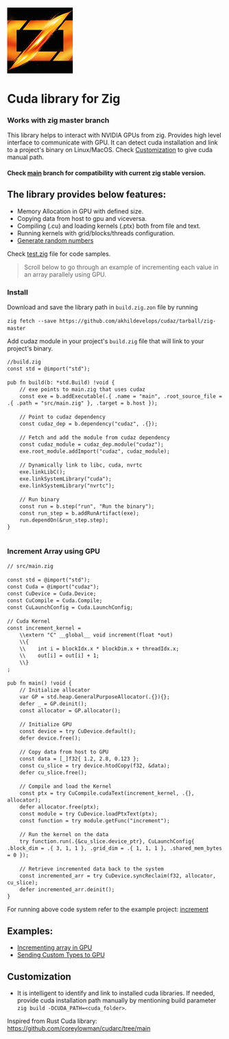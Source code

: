 ![AI Generated](cuda_zig.jpeg)
# Cuda library for Zig
### Works with zig master branch
This library helps to interact with NVIDIA GPUs from zig. Provides high level interface to communicate with GPU. It can detect cuda installation and link to a project's binary on Linux/MacOS. Check [Customization](https://github.com/akhildevelops/cudaz/tree/main#Customization) to give cuda manual path.

#### Check [main](https://github.com/akhildevelops/cudaz/tree/main) branch for compatibility with current zig stable version.

## The library provides below features:
- Memory Allocation in GPU with defined size.
- Copying data from host to gpu and viceversa.
- Compiling (.cu) and loading kernels (.ptx) both from file and text.
- Running kernels with grid/blocks/threads configuration.
- [Generate random numbers](test/rng.zig)

Check [test.zig](./test.zig) file for code samples.

>Scroll below to go through an example of incrementing each value in an array parallely using GPU.

### Install

Download and save the library path in `build.zig.zon` file by running

`zig fetch --save https://github.com/akhildevelops/cudaz/tarball/zig-master`

Add cudaz module in your project's `build.zig` file that will link to your project's binary.
```zig
//build.zig
const std = @import("std");

pub fn build(b: *std.Build) !void {
    // exe points to main.zig that uses cudaz
    const exe = b.addExecutable(.{ .name = "main", .root_source_file = .{ .path = "src/main.zig" }, .target = b.host });

    // Point to cudaz dependency
    const cudaz_dep = b.dependency("cudaz", .{});

    // Fetch and add the module from cudaz dependency
    const cudaz_module = cudaz_dep.module("cudaz");
    exe.root_module.addImport("cudaz", cudaz_module);

    // Dynamically link to libc, cuda, nvrtc
    exe.linkLibC();
    exe.linkSystemLibrary("cuda");
    exe.linkSystemLibrary("nvrtc");

    // Run binary
    const run = b.step("run", "Run the binary");
    const run_step = b.addRunArtifact(exe);
    run.dependOn(&run_step.step);
}


```

### Increment Array using GPU
```zig
// src/main.zig

const std = @import("std");
const Cuda = @import("cudaz");
const CuDevice = Cuda.Device;
const CuCompile = Cuda.Compile;
const CuLaunchConfig = Cuda.LaunchConfig;

// Cuda Kernel
const increment_kernel =
    \\extern "C" __global__ void increment(float *out)
    \\{
    \\    int i = blockIdx.x * blockDim.x + threadIdx.x;
    \\    out[i] = out[i] + 1;
    \\}
;

pub fn main() !void {
    // Initialize allocator
    var GP = std.heap.GeneralPurposeAllocator(.{}){};
    defer _ = GP.deinit();
    const allocator = GP.allocator();

    // Initialize GPU
    const device = try CuDevice.default();
    defer device.free();

    // Copy data from host to GPU
    const data = [_]f32{ 1.2, 2.8, 0.123 };
    const cu_slice = try device.htodCopy(f32, &data);
    defer cu_slice.free();

    // Compile and load the Kernel
    const ptx = try CuCompile.cudaText(increment_kernel, .{}, allocator);
    defer allocator.free(ptx);
    const module = try CuDevice.loadPtxText(ptx);
    const function = try module.getFunc("increment");

    // Run the kernel on the data
    try function.run(.{&cu_slice.device_ptr}, CuLaunchConfig{ .block_dim = .{ 3, 1, 1 }, .grid_dim = .{ 1, 1, 1 }, .shared_mem_bytes = 0 });

    // Retrieve incremented data back to the system
    const incremented_arr = try CuDevice.syncReclaim(f32, allocator, cu_slice);
    defer incremented_arr.deinit();
}
```
For running above code system refer to the example project: [increment](./example/increment)

## Examples:
- [Incrementing array in GPU](example/increment/)
- [Sending Custom Types to GPU](example/custom_type/)

## Customization
- It is intelligent to identify and link to installed cuda libraries. If needed, provide cuda installation path manually by mentioning build parameter `zig build -DCUDA_PATH=<cuda_folder>`.

Inspired from Rust Cuda library: https://github.com/coreylowman/cudarc/tree/main
